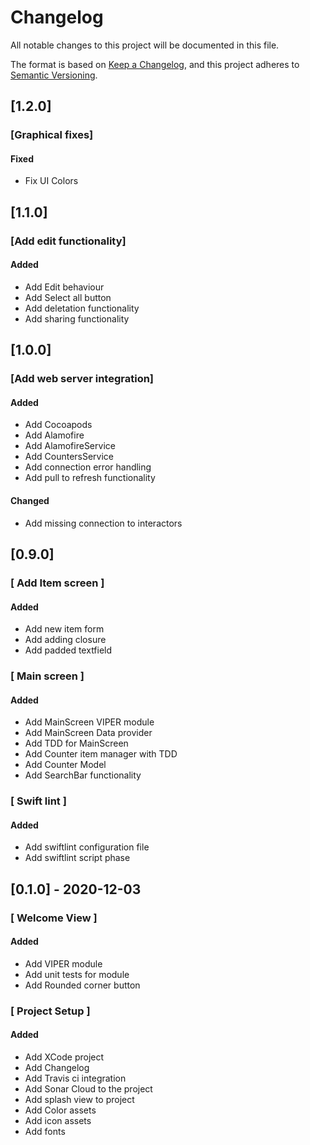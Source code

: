 # Changelog
All notable changes to this project will be documented in this file.

The format is based on [Keep a Changelog](https://keepachangelog.com/en/1.0.0/),
and this project adheres to [Semantic Versioning](https://semver.org/spec/v2.0.0.html).
## [1.2.0]

### [Graphical fixes]

#### Fixed

* Fix UI Colors

## [1.1.0]

### [Add edit functionality]

#### Added

* Add Edit behaviour
* Add Select all button
* Add deletation functionality
* Add sharing functionality

## [1.0.0]

### [Add web server integration]

#### Added

* Add Cocoapods
* Add Alamofire
* Add AlamofireService
* Add CountersService
* Add connection error handling
* Add pull to refresh functionality

#### Changed

* Add missing connection to interactors

## [0.9.0]

### [ Add Item screen ]

#### Added

* Add new item form
* Add adding closure
* Add padded textfield

### [ Main screen ]

#### Added

* Add MainScreen VIPER module
* Add MainScreen Data provider
* Add TDD for MainScreen
* Add Counter item manager with TDD
* Add Counter Model
* Add SearchBar functionality

### [ Swift lint ]

#### Added

* Add swiftlint configuration file
* Add swiftlint script phase

## [0.1.0] - 2020-12-03

### [ Welcome View ]

#### Added

* Add VIPER module
* Add unit tests for module
* Add Rounded corner button

### [ Project Setup ]

#### Added

- Add XCode project
- Add Changelog
- Add Travis ci integration
- Add Sonar Cloud to the project
- Add splash view to project
- Add Color assets
- Add icon assets
- Add fonts
